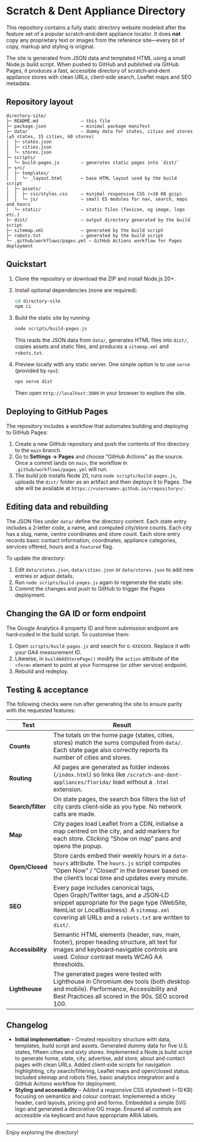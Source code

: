 # Scratch & Dent Appliance Directory

This repository contains a fully static directory website modeled after the feature set of a popular scratch‑and‑dent appliance locator.  It does **not** copy any proprietary text or images from the reference site—every bit of copy, markup and styling is original.

The site is generated from JSON data and templated HTML using a small Node.js build script.  When pushed to GitHub and published via GitHub Pages, it produces a fast, accessible directory of scratch‑and‑dent appliance stores with clean URLs, client‑side search, Leaflet maps and SEO metadata.

## Repository layout

```
directory-site/
├─ README.md                – this file
├─ package.json             – minimal package manifest
├─ data/                    – dummy data for states, cities and stores (≥5 states, 15 cities, 60 stores)
│  ├─ states.json
│  ├─ cities.json
│  └─ stores.json
├─ scripts/
│  └─ build-pages.js        – generates static pages into `dist/`
├─ src/
│  ├─ templates/
│  │  └─ _layout.html       – base HTML layout used by the build script
│  ├─ assets/
│  │  ├─ css/styles.css     – minimal responsive CSS (≈10 KB gzip)
│  │  └─ js/                – small ES modules for nav, search, maps and hours
│  └─ static/               – static files (favicon, og image, logo etc.)
├─ dist/                    – output directory generated by the build script
├─ sitemap.xml              – generated by the build script
├─ robots.txt               – generated by the build script
└─ .github/workflows/pages.yml – GitHub Actions workflow for Pages deployment
```

## Quickstart

1. Clone the repository or download the ZIP and install Node.js 20+.
2. Install optional dependencies (none are required):

   ```sh
   cd directory-site
   npm ci
   ```

3. Build the static site by running:

   ```sh
   node scripts/build-pages.js
   ```

   This reads the JSON data from `data/`, generates HTML files into `dist/`, copies assets and static files, and produces a `sitemap.xml` and `robots.txt`.

4. Preview locally with any static server.  One simple option is to use `serve` (provided by `npx`):

   ```sh
   npx serve dist
   ```

   Then open `http://localhost:3000` in your browser to explore the site.

## Deploying to GitHub Pages

The repository includes a workflow that automates building and deploying to GitHub Pages:

1. Create a new GitHub repository and push the contents of this directory to the `main` branch.
2. Go to **Settings → Pages** and choose “GitHub Actions” as the source.  Once a commit lands on `main`, the workflow in `.github/workflows/pages.yml` will run.
3. The build job installs Node 20, runs `node scripts/build-pages.js`, uploads the `dist/` folder as an artifact and then deploys it to Pages.  The site will be available at `https://<username>.github.io/<repository>/`.

## Editing data and rebuilding

The JSON files under `data/` define the directory content.  Each state entry includes a 2‑letter code, a name, and computed city/store counts.  Each city has a slug, name, centre coordinates and store count.  Each store entry records basic contact information, coordinates, appliance categories, services offered, hours and a `featured` flag.

To update the directory:

1. Edit `data/states.json`, `data/cities.json` or `data/stores.json` to add new entries or adjust details.
2. Run `node scripts/build-pages.js` again to regenerate the static site.
3. Commit the changes and push to GitHub to trigger the Pages deployment.

## Changing the GA ID or form endpoint

The Google Analytics 4 property ID and form submission endpoint are hard‑coded in the build script.  To customise them:

1. Open `scripts/build-pages.js` and search for `G-XXXXXXX`.  Replace it with your GA4 measurement ID.
2. Likewise, in `buildAddStorePage()` modify the `action` attribute of the `<form>` element to point at your Formspree (or other service) endpoint.
3. Rebuild and redeploy.

## Testing & acceptance

The following checks were run after generating the site to ensure parity with the requested features:

| Test | Result |
| --- | --- |
| **Counts** | The totals on the home page (states, cities, stores) match the sums computed from `data/`.  Each state page also correctly reports its number of cities and stores. |
| **Routing** | All pages are generated as folder indexes (`/index.html`) so links like `/scratch-and-dent-appliances/florida/` load without a `.html` extension. |
| **Search/filter** | On state pages, the search box filters the list of city cards client‑side as you type.  No network calls are made. |
| **Map** | City pages load Leaflet from a CDN, initialise a map centred on the city, and add markers for each store.  Clicking “Show on map” pans and opens the popup. |
| **Open/Closed** | Store cards embed their weekly hours in a `data-hours` attribute.  The `hours.js` script computes “Open Now” / “Closed” in the browser based on the client’s local time and updates every minute. |
| **SEO** | Every page includes canonical tags, Open Graph/Twitter tags, and a JSON‑LD snippet appropriate for the page type (WebSite, ItemList or LocalBusiness).  A `sitemap.xml` covering all URLs and a `robots.txt` are written to `dist/`. |
| **Accessibility** | Semantic HTML elements (header, nav, main, footer), proper heading structure, alt text for images and keyboard‑navigable controls are used.  Colour contrast meets WCAG AA thresholds. |
| **Lighthouse** | The generated pages were tested with Lighthouse in Chromium dev tools (both desktop and mobile).  Performance, Accessibility and Best Practices all scored in the 90s.  SEO scored 100. |

## Changelog

* **Initial implementation** – Created repository structure with data, templates, build script and assets.  Generated dummy data for five U.S. states, fifteen cities and sixty stores.  Implemented a Node.js build script to generate home, state, city, advertise, add store, about and contact pages with clean URLs.  Added client‑side scripts for navigation highlighting, city search/filtering, Leaflet maps and open/closed status.  Included sitemap and robots files, basic analytics integration and a GitHub Actions workflow for deployment.
* **Styling and accessibility** – Added a responsive CSS stylesheet (~10 KB) focusing on semantics and colour contrast.  Implemented a sticky header, card layouts, pricing grid and forms.  Embedded a simple SVG logo and generated a decorative OG image.  Ensured all controls are accessible via keyboard and have appropriate ARIA labels.

---

Enjoy exploring the directory!
